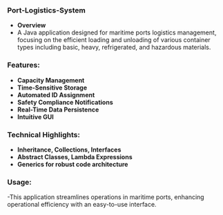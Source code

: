 ### Port-Logistics-System
- **Overview**
- A Java application designed for maritime ports logistics management, focusing on the efficient loading and unloading of various container types including basic, heavy, refrigerated, and hazardous materials.

### Features: 
- **Capacity Management**
- **Time-Sensitive Storage**
- **Automated ID Assignment**
- **Safety Compliance Notifications**
- **Real-Time Data Persistence**
- **Intuitive GUI**

### Technical Highlights:
- **Inheritance, Collections, Interfaces**
- **Abstract Classes, Lambda Expressions**
- **Generics for robust code architecture**

### Usage:
-This application streamlines operations in maritime ports, enhancing operational efficiency with an easy-to-use interface.
